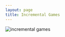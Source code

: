 ```yaml
---
layout: page
title: Incremental Games
---
```


<img class="img-responsive" src="http://i.imgur.com/xxrWazB.png" alt="incremental games" />